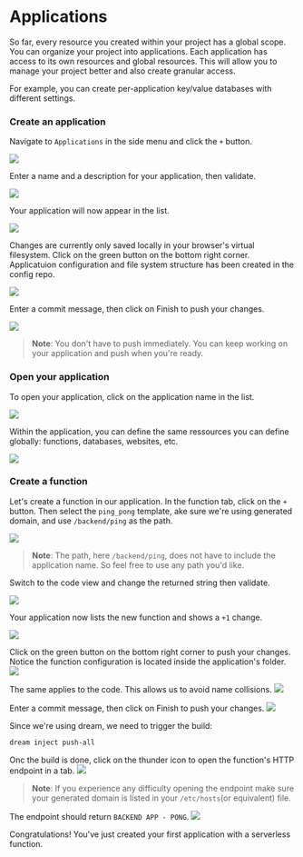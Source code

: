 # Applications

<!-- Source: docs-old/01-dev-getting-started/09-applications.md -->


So far, every resource you created within your project has a global scope. You can organize your project into applications. Each application has access to its own resources and global resources. This will allow you to manage your project better and also create granular access.

For example, you can create per-application key/value databases with different settings.

### Create an application
Navigate to `Applications` in the side menu and click the `+` button.

![](../images/webconsole-new-app.png)

Enter a name and a description for your application, then validate.

![](../images/webconsole-new-app-modal.png)

Your application will now appear in the list.

![](../images/webconsole-new-app-listed.png)


Changes are currently only saved locally in your browser's virtual filesystem. Click on the green button on the bottom right corner. Applicatuion configuration and file system structure has been created in the config repo.

![](../images/webconsole-new-app-push-1.png)

Enter a commit message, then click on Finish to push your changes.

![](../images/webconsole-new-app-push-done.png)
> **Note**: You don't have to push immediately. You can keep working on your application and push when you're ready.

### Open your application
To open your application, click on the application name in the list.

![](../images/webconsole-new-app-open.png)

Within the application, you can define the same ressources you can define globally: functions, databases, websites, etc.

![](../images/webconsole-new-app-opened.png)

### Create a function
Let's create a function in our application. In the function tab, click on the `+` button. Then select the `ping_pong` template, ake sure we're using generated domain, and use `/backend/ping` as the path.

![](../images/webconsole-new-app-new-func-modal.png)
> **Note**: The path, here `/backend/ping`, does not have to include the application name. So feel free to use any path you'd like.

Switch to the code view and change the returned string then validate.

![](../images/webconsole-new-app-new-func-modal-code.png)

Your application now lists the new function and shows a `+1` change.

![](../images/webconsole-new-app-new-func-modal-listed.png)

Click on the green button on the bottom right corner to push your changes. Notice the function configuration is located inside the application's folder.
![](../images/webconsole-new-app-new-func-push-1.png)

The same applies to the code. This allows us to avoid name collisions.
![](../images/webconsole-new-app-new-func-push-2.png)

Enter a commit message, then click on Finish to push your changes.
![](../images/webconsole-new-app-new-func-push-done.png)


Since we're using dream, we need to trigger the build:
```bash
dream inject push-all
```

Onc the build is done, click on the thunder icon to open the function's HTTP endpoint in a tab.
![](../images/webconsole-new-app-new-func-exec.png)
> **Note**: If you experience any difficulty opening the endpoint make sure your generated domain is listed in your `/etc/hosts`(or equivalent) file.

The endpoint should return `BACKEND APP - PONG`.
![](../images/webconsole-new-app-new-func-exec-window.png)


Congratulations! You've just created your first application with a serverless function.